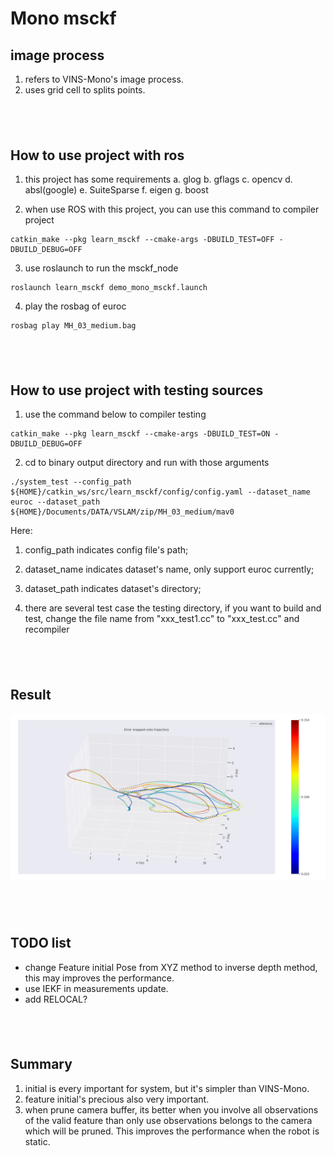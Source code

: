 # Mono msckf

## image process
1. refers to VINS-Mono's image process.
2. uses grid cell to splits points.

&nbsp;
----

## How to use project with ros
1. this project has some requirements
	a. glog
	b. gflags
	c. opencv
	d. absl(google)
	e. SuiteSparse
	f. eigen
	g. boost

2. when use ROS with this project, you can use this command to compiler project
```
catkin_make --pkg learn_msckf --cmake-args -DBUILD_TEST=OFF -DBUILD_DEBUG=OFF
```
3. use roslaunch to run the msckf_node
```
roslaunch learn_msckf demo_mono_msckf.launch
```
4. play the rosbag of euroc
```
rosbag play MH_03_medium.bag
```

&nbsp;
---

## How to use project with testing sources
1. use the command below to compiler testing
```
catkin_make --pkg learn_msckf --cmake-args -DBUILD_TEST=ON -DBUILD_DEBUG=OFF
```
2. cd to binary output directory and run with those arguments
```
./system_test --config_path ${HOME}/catkin_ws/src/learn_msckf/config/config.yaml --dataset_name euroc --dataset_path ${HOME}/Documents/DATA/VSLAM/zip/MH_03_medium/mav0
```
Here:	
1. config_path indicates config file's path;
2. dataset_name indicates dataset's name, only support euroc currently;
3. dataset_path indicates dataset's directory;

3. there are several test case the testing directory, if you want to build and test, change the file name from "xxx_test1.cc" to "xxx_test.cc" and recompiler

&nbsp;
----

## Result
<img src="pics/MH_03_medium_evo.png"/>

&nbsp;
-----

## TODO list
- change Feature initial Pose from XYZ method to inverse depth method, this may improves the performance.
- use IEKF in measurements update.
- add RELOCAL?

&nbsp;
----

## Summary
1. initial is every important for system, but it's simpler than VINS-Mono.
2. feature initial's precious also very important.
3. when prune camera buffer, its better when you involve all observations of the valid feature than only use observations belongs to the camera which will be pruned. This improves the performance when the robot is static.